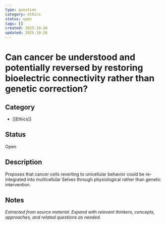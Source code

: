 ```yaml
---
type: question
category: ethics
status: open
tags: []
created: 2025-10-20
updated: 2025-10-20
---
```


# Can cancer be understood and potentially reversed by restoring bioelectric connectivity rather than genetic correction?

## Category

- [[Ethics]]

## Status

Open

## Description

Proposes that cancer cells reverting to unicellular behavior could be re-integrated into multicellular Selves through physiological rather than genetic intervention.

## Notes

*Extracted from source material. Expand with relevant thinkers, concepts, approaches, and related questions as needed.*

